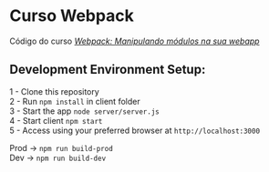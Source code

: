 # Curso Webpack
Código do curso *[Webpack: Manipulando módulos na sua webapp](https://cursos.alura.com.br/course/webpack)*

## Development Environment Setup:
1 - Clone this repository<br />
2 - Run `npm install` in client folder<br />
3 - Start the app `node server/server.js`<br />
4 - Start client `npm start`<br />
5 - Access using your preferred browser at `http://localhost:3000`

Prod -> `npm run build-prod`
<br />
Dev -> `npm run build-dev`